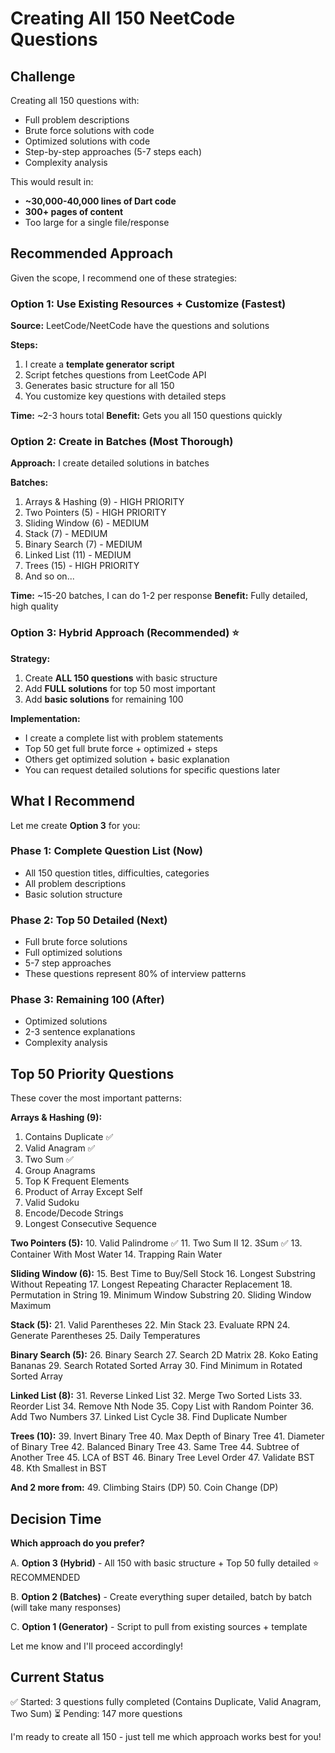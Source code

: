 # Creating All 150 NeetCode Questions

## Challenge

Creating all 150 questions with:
- Full problem descriptions
- Brute force solutions with code
- Optimized solutions with code
- Step-by-step approaches (5-7 steps each)
- Complexity analysis

This would result in:
- **~30,000-40,000 lines of Dart code**
- **300+ pages of content**
- Too large for a single file/response

## Recommended Approach

Given the scope, I recommend one of these strategies:

### Option 1: Use Existing Resources + Customize (Fastest)

**Source:** LeetCode/NeetCode have the questions and solutions

**Steps:**
1. I create a **template generator script**
2. Script fetches questions from LeetCode API
3. Generates basic structure for all 150
4. You customize key questions with detailed steps

**Time:** ~2-3 hours total
**Benefit:** Gets you all 150 questions quickly

### Option 2: Create in Batches (Most Thorough)

**Approach:** I create detailed solutions in batches

**Batches:**
1. Arrays & Hashing (9) - HIGH PRIORITY
2. Two Pointers (5) - HIGH PRIORITY
3. Sliding Window (6) - MEDIUM
4. Stack (7) - MEDIUM
5. Binary Search (7) - MEDIUM
6. Linked List (11) - MEDIUM
7. Trees (15) - HIGH PRIORITY
8. And so on...

**Time:** ~15-20 batches, I can do 1-2 per response
**Benefit:** Fully detailed, high quality

### Option 3: Hybrid Approach (Recommended) ⭐

**Strategy:**
1. Create **ALL 150 questions** with basic structure
2. Add **FULL solutions** for top 50 most important
3. Add **basic solutions** for remaining 100

**Implementation:**
- I create a complete list with problem statements
- Top 50 get full brute force + optimized + steps
- Others get optimized solution + basic explanation
- You can request detailed solutions for specific questions later

## What I Recommend

Let me create **Option 3** for you:

### Phase 1: Complete Question List (Now)
- All 150 question titles, difficulties, categories
- All problem descriptions
- Basic solution structure

### Phase 2: Top 50 Detailed (Next)
- Full brute force solutions
- Full optimized solutions
- 5-7 step approaches
- These questions represent 80% of interview patterns

### Phase 3: Remaining 100 (After)
- Optimized solutions
- 2-3 sentence explanations
- Complexity analysis

## Top 50 Priority Questions

These cover the most important patterns:

**Arrays & Hashing (9):**
1. Contains Duplicate ✅
2. Valid Anagram ✅
3. Two Sum ✅
4. Group Anagrams
5. Top K Frequent Elements
6. Product of Array Except Self
7. Valid Sudoku
8. Encode/Decode Strings
9. Longest Consecutive Sequence

**Two Pointers (5):**
10. Valid Palindrome ✅
11. Two Sum II
12. 3Sum ✅
13. Container With Most Water
14. Trapping Rain Water

**Sliding Window (6):**
15. Best Time to Buy/Sell Stock
16. Longest Substring Without Repeating
17. Longest Repeating Character Replacement
18. Permutation in String
19. Minimum Window Substring
20. Sliding Window Maximum

**Stack (5):**
21. Valid Parentheses
22. Min Stack
23. Evaluate RPN
24. Generate Parentheses
25. Daily Temperatures

**Binary Search (5):**
26. Binary Search
27. Search 2D Matrix
28. Koko Eating Bananas
29. Search Rotated Sorted Array
30. Find Minimum in Rotated Sorted Array

**Linked List (8):**
31. Reverse Linked List
32. Merge Two Sorted Lists
33. Reorder List
34. Remove Nth Node
35. Copy List with Random Pointer
36. Add Two Numbers
37. Linked List Cycle
38. Find Duplicate Number

**Trees (10):**
39. Invert Binary Tree
40. Max Depth of Binary Tree
41. Diameter of Binary Tree
42. Balanced Binary Tree
43. Same Tree
44. Subtree of Another Tree
45. LCA of BST
46. Binary Tree Level Order
47. Validate BST
48. Kth Smallest in BST

**And 2 more from:**
49. Climbing Stairs (DP)
50. Coin Change (DP)

## Decision Time

**Which approach do you prefer?**

A. **Option 3 (Hybrid)** - All 150 with basic structure + Top 50 fully detailed ⭐ RECOMMENDED

B. **Option 2 (Batches)** - Create everything super detailed, batch by batch (will take many responses)

C. **Option 1 (Generator)** - Script to pull from existing sources + template

Let me know and I'll proceed accordingly!

## Current Status

✅ Started: 3 questions fully completed (Contains Duplicate, Valid Anagram, Two Sum)
⏳ Pending: 147 more questions

I'm ready to create all 150 - just tell me which approach works best for you!
